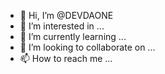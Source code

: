 - 👋 Hi, I’m @DEVDAONE
- 👀 I’m interested in ...
- 🌱 I’m currently learning ...
- 💞️ I’m looking to collaborate on ...
- 📫 How to reach me ...

<!---
DEVDAONE/DEVDAONE is a ✨ special ✨ repository because its `README.md` (this file) appears on your GitHub profile.
You can click the Preview link to take a look at your changes.
--->
